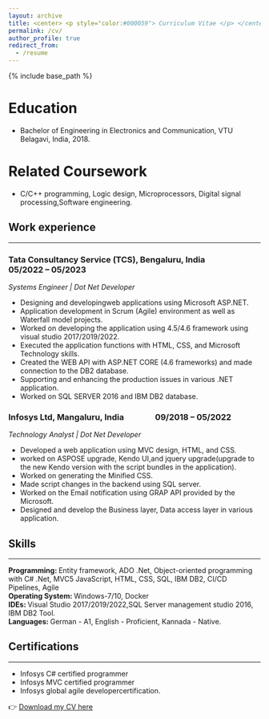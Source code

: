 ```yaml
---
layout: archive
title: <center> <p style="color:#000059"> Curriculum Vitae </p> </center>
permalink: /cv/
author_profile: true
redirect_from:
  - /resume
---
```


{% include base_path %}

Education
======
* Bachelor of Engineering in Electronics and Communication, VTU Belagavi, India, 2018.

Related Coursework
======
* C/C++ programming, Logic design, Microprocessors, Digital signal processing,Software engineering.
  
## Work experience 
--------------------------------------------------------------------------------------------------------------------------------------------------------------------------
### Tata Consultancy Service (TCS), Bengaluru, India      &nbsp;&nbsp;&nbsp;&nbsp;&nbsp;&nbsp;&nbsp;&nbsp;&nbsp;&nbsp;&nbsp;&nbsp;&nbsp;&nbsp;&nbsp;&nbsp;         05/2022 – 05/2023  
<i> Systems Engineer | Dot Net Developer </i>
- Designing and developingweb applications using Microsoft ASP.NET.
- Application development in Scrum (Agile) environment as well as Waterfall model projects.
- Worked on developing the application using 4.5/4.6 framework using visual studio 2017/2019/2022.
- Executed the application functions with HTML, CSS, and Microsoft Technology skills.
- Created the WEB API with ASP.NET CORE (4.6 frameworks) and made connection to the DB2 database.
- Supporting and enhancing the production issues in various .NET application.
- Worked on SQL SERVER 2016 and IBM DB2 database.

### Infosys Ltd, Mangaluru, India    &nbsp;&nbsp;&nbsp;&nbsp;&nbsp;&nbsp;&nbsp;&nbsp;&nbsp;&nbsp;&nbsp;&nbsp;&nbsp;&nbsp;           09/2018 – 05/2022  
<i> Technology Analyst | Dot Net Developer </i>
- Developed a web application using MVC design, HTML, and CSS.
- worked on ASPOSE upgrade, Kendo UI,and jquery upgrade(upgrade to the new Kendo version
  with the script bundles in the application).
- Worked on generating the Minified CSS.
- Made script changes in the backend using SQL server.
- Worked on the Email notification using GRAP API provided by the Microsoft.
- Designed and develop the Business layer, Data access layer in various application.
  
## Skills 
--------------------------------------------------------------------------------------------------------------------------------------------------------------------------
<b> Programming: </b> Entity framework, ADO .Net, Object-oriented programming with C# .Net, MVC5
                 JavaScript, HTML, CSS, SQL, IBM DB2, CI/CD Pipelines, Agile \
<b> Operating System: </b> Windows-7/10, Docker \
<b> IDEs: </b> Visual Studio 2017/2019/2022,SQL Server management studio 2016, IBM DB2 Tool.\
<b> Languages: </b> German - A1, English - Proficient, Kannada - Native.
  
## Certifications
--------------------------------------------------------------------------------------------------------------------------------------------------------------------------
- Infosys C# certified programmer
- Infosys MVC certified programmer
- Infosys global agile developercertification.

 👉 <a href="https://sudharani-biradar.github.io/files/sudharani.biradar.pdf"> Download my CV here</a>

